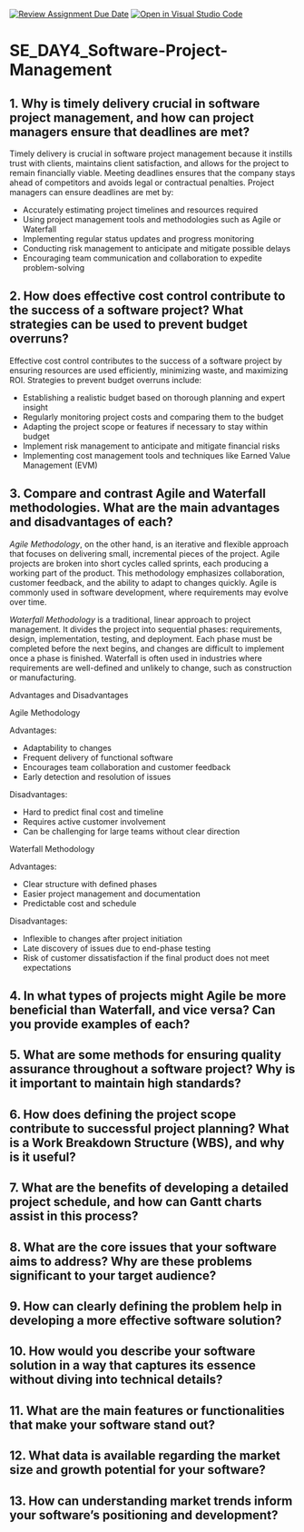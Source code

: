 [![Review Assignment Due Date](https://classroom.github.com/assets/deadline-readme-button-22041afd0340ce965d47ae6ef1cefeee28c7c493a6346c4f15d667ab976d596c.svg)](https://classroom.github.com/a/9pw6JKcu)
[![Open in Visual Studio Code](https://classroom.github.com/assets/open-in-vscode-2e0aaae1b6195c2367325f4f02e2d04e9abb55f0b24a779b69b11b9e10269abc.svg)](https://classroom.github.com/online_ide?assignment_repo_id=18455918&assignment_repo_type=AssignmentRepo)
# SE_DAY4_Software-Project-Management
## 1. Why is timely delivery crucial in software project management, and how can project managers ensure that deadlines are met?
Timely delivery is crucial in software project management because it instills trust with clients, maintains client satisfaction, and allows for the project to remain financially viable. Meeting deadlines ensures that the company stays ahead of competitors and avoids legal or contractual penalties. 
Project managers can ensure deadlines are met by:
- Accurately estimating project timelines and resources required
- Using project management tools and methodologies such as Agile or Waterfall
- Implementing regular status updates and progress monitoring
- Conducting risk management to anticipate and mitigate possible delays
- Encouraging team communication and collaboration to expedite problem-solving

## 2. How does effective cost control contribute to the success of a software project? What strategies can be used to prevent budget overruns?
Effective cost control contributes to the success of a software project by ensuring resources are used efficiently, minimizing waste, and maximizing ROI. 
Strategies to prevent budget overruns include:
- Establishing a realistic budget based on thorough planning and expert insight
- Regularly monitoring project costs and comparing them to the budget
- Adapting the project scope or features if necessary to stay within budget
- Implement risk management to anticipate and mitigate financial risks
- Implementing cost management tools and techniques like Earned Value Management (EVM)

## 3. Compare and contrast Agile and Waterfall methodologies. What are the main advantages and disadvantages of each?
*Agile Methodology*, on the other hand, is an iterative and flexible approach that focuses on delivering small, incremental pieces of the project. Agile projects are broken into short cycles called sprints, each producing a working part of the product. This methodology emphasizes collaboration, customer feedback, and the ability to adapt to changes quickly. Agile is commonly used in software development, where requirements may evolve over time.

*Waterfall Methodology* is a traditional, linear approach to project management. It divides the project into sequential phases: requirements, design, implementation, testing, and deployment. Each phase must be completed before the next begins, and changes are difficult to implement once a phase is finished. Waterfall is often used in industries where requirements are well-defined and unlikely to change, such as construction or manufacturing.

Advantages and Disadvantages

Agile Methodology

Advantages:
- Adaptability to changes
- Frequent delivery of functional software
- Encourages team collaboration and customer feedback
- Early detection and resolution of issues

Disadvantages:

- Hard to predict final cost and timeline
- Requires active customer involvement
- Can be challenging for large teams without clear direction

Waterfall Methodology

Advantages:

- Clear structure with defined phases
- Easier project management and documentation
- Predictable cost and schedule

Disadvantages:

- Inflexible to changes after project initiation
- Late discovery of issues due to end-phase testing
- Risk of customer dissatisfaction if the final product does not meet expectations

## 4. In what types of projects might Agile be more beneficial than Waterfall, and vice versa? Can you provide examples of each?
## 5. What are some methods for ensuring quality assurance throughout a software project? Why is it important to maintain high standards?
## 6. How does defining the project scope contribute to successful project planning? What is a Work Breakdown Structure (WBS), and why is it useful?
## 7. What are the benefits of developing a detailed project schedule, and how can Gantt charts assist in this process?
## 8. What are the core issues that your software aims to address? Why are these problems significant to your target audience?
## 9. How can clearly defining the problem help in developing a more effective software solution?
## 10. How would you describe your software solution in a way that captures its essence without diving into technical details?
## 11. What are the main features or functionalities that make your software stand out?
## 12. What data is available regarding the market size and growth potential for your software?
## 13. How can understanding market trends inform your software’s positioning and development?

